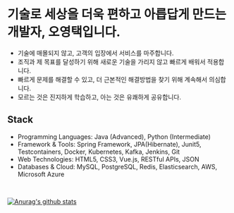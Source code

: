 # 기술로 세상을 더욱 편하고 아릅답게 만드는 개발자, 오영택입니다.
- 기술에 매몰되지 않고, 고객의 입장에서 서비스를 마주합니다.
- 조직과 제 목표를 달성하기 위해 새로운 기술을 가리지 않고 빠르게 배워서 적용합니다. 
- 빠르게 문제를 해결할 수 있고, 더 근본적인 해결방법을 찾기 위해 계속해서 의심합니다. 
- 모르는 것은 진지하게 학습하고, 아는 것은 유쾌하게 공유합니다.


## Stack
- Programming Languages: Java (Advanced), Python (Intermediate)
- Framework & Tools: Spring Framework, JPA(Hibernate), Junit5, Testcontainers, Docker, Kubernetes, Kafka, Jenkins, Git
- Web Technologies: HTML5, CSS3, Vue.js, RESTful APIs, JSON
- Databases & Cloud: MySQL, PostgreSQL, Redis, Elasticsearch, AWS, Microsoft Azure

<br/>

[![Anurag's github stats](https://github-readme-stats.vercel.app/api?username=jaeyoung22&count_private=true&hide=stars&show_icons=true)](https://github.com/anuraghazra/github-readme-stats)
